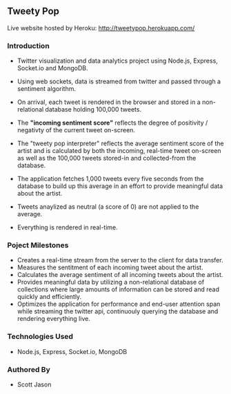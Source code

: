 ## Tweety Pop

Live website hosted by Heroku: http://tweetypop.herokuapp.com/

### Introduction

- Twitter visualization and data analytics project using Node.js, Express, Socket.io and MongoDB.

- Using web sockets, data is streamed from twitter and passed through a sentiment algorithm.

- On arrival, each tweet is rendered in the browser and stored in a non-relational database holding 100,000 tweets.

- The **"incoming sentiment score"** reflects the degree of positivity / negativty of the current tweet on-screen.

- The "tweety pop interpreter" reflects the average sentiment score of the artist and is calculated by both the incoming, real-time tweet on-screen as well as the 100,000 tweets stored-in and collected-from the database.

- The application fetches 1,000 tweets every five seconds from the database to build up this average in an effort to provide meaningful data about the artist.

- Tweets anaylized as neutral (a score of 0) are not applied to the average.

- Everything is rendered in real-time.

### Poject Milestones

- Creates a real-time stream from the server to the client for data transfer.
- Measures the sentitment of each incoming tweet about the artist.
- Calculates the average sentiment of all incoming tweets about the artist.
- Provides meaningful data by utilizing a non-relational database of   collections where large amounts of information can be stored and read quickly and efficiently.
- Optimizes the application for performance and end-user attention span while streaming the twitter api, continuouly querying the database and rendering everything live.

### Technologies Used

- Node.js, Express, Socket.io, MongoDB

### Authored By
- Scott Jason
